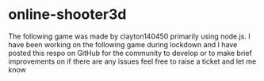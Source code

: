 # online-shooter3d
The following game was made by clayton140450 primarily using node.js. I have been working on the following game during lockdown and I have posted this respo on GitHub for the community to develop or to make brief improvements on if there are any issues feel free to raise a ticket and let me know 
